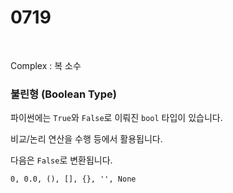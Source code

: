 # 0719

<br>

Complex : 복 소수

### 불린형 (Boolean Type)

파이썬에는 `True`와 `False`로 이뤄진 `bool` 타입이 있습니다.

비교/논리 연산을 수행 등에서 활용됩니다.

다음은 `False`로 변환됩니다.

```
0, 0.0, (), [], {}, '', None
```